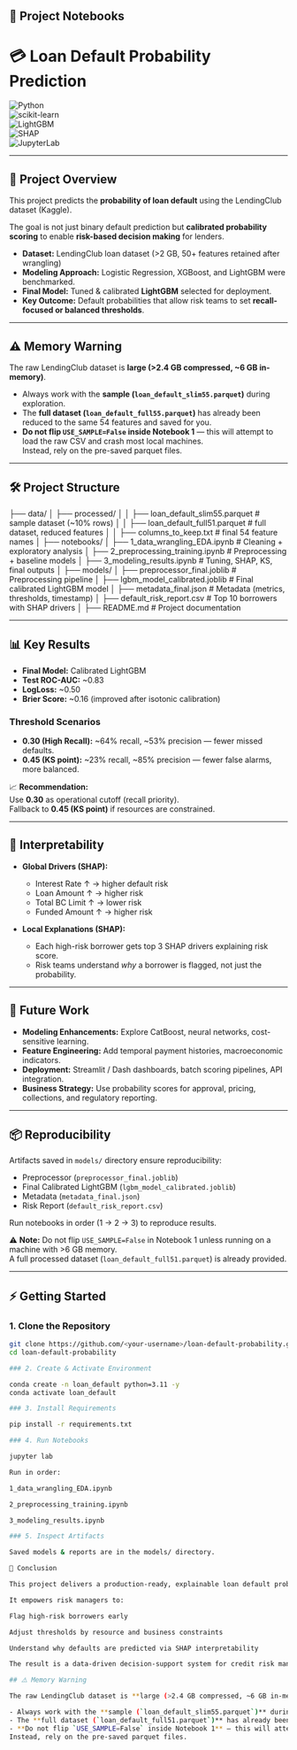 ## 📓 Project Notebooks

# 💳 Loan Default Probability Prediction  

![Python](https://img.shields.io/badge/python-3.11-blue)  
![scikit-learn](https://img.shields.io/badge/scikit--learn-1.3+-F7931E?logo=scikit-learn&logoColor=white)  
![LightGBM](https://img.shields.io/badge/LightGBM-3.3+-00599C)  
![SHAP](https://img.shields.io/badge/SHAP-0.44+-red)  
![JupyterLab](https://img.shields.io/badge/JupyterLab-4.0+-F37626?logo=Jupyter&logoColor=white)  

---

## 📌 Project Overview

This project predicts the **probability of loan default** using the LendingClub dataset (Kaggle).  

The goal is not just binary default prediction but **calibrated probability scoring** to enable **risk-based decision making** for lenders.  

- **Dataset:** LendingClub loan dataset (>2 GB, 50+ features retained after wrangling)  
- **Modeling Approach:** Logistic Regression, XGBoost, and LightGBM were benchmarked.  
- **Final Model:** Tuned & calibrated **LightGBM** selected for deployment.  
- **Key Outcome:** Default probabilities that allow risk teams to set **recall-focused or balanced thresholds**.  

---

## ⚠️ Memory Warning

The raw LendingClub dataset is **large (>2.4 GB compressed, ~6 GB in-memory)**.  

- Always work with the **sample (`loan_default_slim55.parquet`)** during exploration.  
- The **full dataset (`loan_default_full55.parquet`)** has already been reduced to the same 54 features and saved for you.  
- **Do not flip `USE_SAMPLE=False` inside Notebook 1** — this will attempt to load the raw CSV and crash most local machines.  
Instead, rely on the pre-saved parquet files.

---

## 🛠 Project Structure

├── data/
│ ├── processed/
│ │ ├── loan_default_slim55.parquet # sample dataset (~10% rows)
│ │ ├── loan_default_full51.parquet # full dataset, reduced features
│ │ ├── columns_to_keep.txt # final 54 feature names
│
├── notebooks/
│ ├── 1_data_wrangling_EDA.ipynb # Cleaning + exploratory analysis
│ ├── 2_preprocessing_training.ipynb # Preprocessing + baseline models
│ ├── 3_modeling_results.ipynb # Tuning, SHAP, KS, final outputs
│
├── models/
│ ├── preprocessor_final.joblib # Preprocessing pipeline
│ ├── lgbm_model_calibrated.joblib # Final calibrated LightGBM model
│ ├── metadata_final.json # Metadata (metrics, thresholds, timestamp)
│ ├── default_risk_report.csv # Top 10 borrowers with SHAP drivers
│
├── README.md # Project documentation


---

## 📊 Key Results

- **Final Model:** Calibrated LightGBM  
- **Test ROC-AUC:** ~0.83  
- **LogLoss:** ~0.50  
- **Brier Score:** ~0.16 (improved after isotonic calibration)  

### Threshold Scenarios  
- **0.30 (High Recall):** ~64% recall, ~53% precision — fewer missed defaults.  
- **0.45 (KS point):** ~23% recall, ~85% precision — fewer false alarms, more balanced.  

📈 **Recommendation:**  
Use **0.30** as operational cutoff (recall priority).  
Fallback to **0.45 (KS point)** if resources are constrained.  

---

## 🔎 Interpretability

- **Global Drivers (SHAP):**  
  - Interest Rate ↑ → higher default risk  
  - Loan Amount ↑ → higher risk  
  - Total BC Limit ↑ → lower risk  
  - Funded Amount ↑ → higher risk  

- **Local Explanations (SHAP):**  
  - Each high-risk borrower gets top 3 SHAP drivers explaining risk score.  
  - Risk teams understand *why* a borrower is flagged, not just the probability.  

---

## 🚀 Future Work

- **Modeling Enhancements:** Explore CatBoost, neural networks, cost-sensitive learning.  
- **Feature Engineering:** Add temporal payment histories, macroeconomic indicators.  
- **Deployment:** Streamlit / Dash dashboards, batch scoring pipelines, API integration.  
- **Business Strategy:** Use probability scores for approval, pricing, collections, and regulatory reporting.  

---

## 📦 Reproducibility

Artifacts saved in `models/` directory ensure reproducibility:  

- Preprocessor (`preprocessor_final.joblib`)  
- Final Calibrated LightGBM (`lgbm_model_calibrated.joblib`)  
- Metadata (`metadata_final.json`)  
- Risk Report (`default_risk_report.csv`)  

Run notebooks in order (1 → 2 → 3) to reproduce results.  

⚠️ **Note:** Do not flip `USE_SAMPLE=False` in Notebook 1 unless running on a machine with >6 GB memory.  
A full processed dataset (`loan_default_full51.parquet`) is already provided.  

---

## ⚡ Getting Started

### 1. Clone the Repository
```bash
git clone https://github.com/<your-username>/loan-default-probability.git
cd loan-default-probability

### 2. Create & Activate Environment

conda create -n loan_default python=3.11 -y
conda activate loan_default

### 3. Install Requirements

pip install -r requirements.txt

### 4. Run Notebooks

jupyter lab

Run in order:

1_data_wrangling_EDA.ipynb

2_preprocessing_training.ipynb

3_modeling_results.ipynb

### 5. Inspect Artifacts

Saved models & reports are in the models/ directory.

🎯 Conclusion

This project delivers a production-ready, explainable loan default probability model.

It empowers risk managers to:

Flag high-risk borrowers early

Adjust thresholds by resource and business constraints

Understand why defaults are predicted via SHAP interpretability

The result is a data-driven decision-support system for credit risk management and compliance.

## ⚠️ Memory Warning

The raw LendingClub dataset is **large (>2.4 GB compressed, ~6 GB in-memory)**.  

- Always work with the **sample (`loan_default_slim55.parquet`)** during exploration.  
- The **full dataset (`loan_default_full51.parquet`)** has already been reduced to 51 features and saved for you.  
- **Do not flip `USE_SAMPLE=False` inside Notebook 1** — this will attempt to load the raw CSV and crash most local machines.  
Instead, rely on the pre-saved parquet files.

